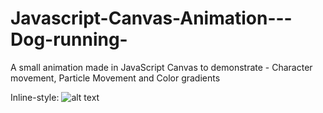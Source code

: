 # Javascript-Canvas-Animation---Dog-running-
A small animation made in JavaScript Canvas to demonstrate - Character movement, Particle Movement and Color gradients

Inline-style: 
![alt text](https://github.com/TheRungtaLibrary/Javascript-Canvas-Animation---Dog-running-/blob/master/Pug-Animation.gif "Dog motion and particle animation")
